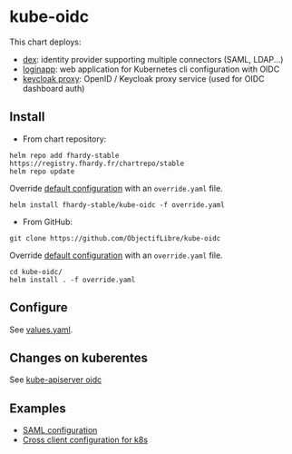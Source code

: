 # kube-oidc

This chart deploys:
* [dex](https://github.com/dexidp/dex): identity provider supporting multiple connectors (SAML, LDAP...)
* [loginapp](https://github.com/fydrah/loginapp): web application for Kubernetes cli configuration with OIDC
* [keycloak proxy](https://github.com/keycloak/keycloak-gatekeeper): OpenID / Keycloak proxy service (used for OIDC dashboard auth)

## Install

* From chart repository:

```
helm repo add fhardy-stable https://registry.fhardy.fr/chartrepo/stable
helm repo update
```

Override [default configuration](./values.yaml) with an `override.yaml` file.

```
helm install fhardy-stable/kube-oidc -f override.yaml
```

* From GitHub:

```
git clone https://github.com/ObjectifLibre/kube-oidc
```

Override [default configuration](./values.yaml) with an `override.yaml` file.

```
cd kube-oidc/
helm install . -f override.yaml
```

## Configure

See [values.yaml](./values.yaml).

## Changes on kuberentes

See [kube-apiserver oidc](https://kubernetes.io/docs/reference/access-authn-authz/authentication/#openid-connect-tokens)

## Examples

* [SAML configuration](./examples/SAML.md)
* [Cross client configuration for k8s](./examples/cross-client.md)
